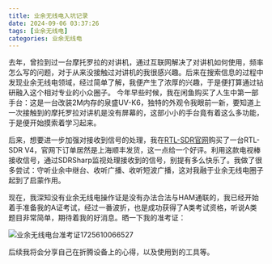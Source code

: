 ```yaml
---
title: 业余无线电入坑记录
date: 2024-09-06 03:37:26
tags: [业余无线电]
categories: 业余无线电
---
```

去年，曾捡到过一台摩托罗拉的对讲机，通过互联网解决了对讲机如何使用，频率怎么写的问题，对于从来没接触过对讲机的我很感兴趣。后来在搜索信息的过程中发现业余无线电领域，经过简单了解，我便产生了浓厚的兴趣，于是便打算通过钻研融入这个相对专业的小众圈子。
今年早些时候，我在闲鱼购买了人生中第一部手台：这是一台改装2M内存的泉盛UV-K6，独特的外观令我眼前一新，要知道上一次接触到的摩托罗拉对讲机是没有屏幕的，这部小小的手台竟有着这么多功能，于是便开始摸索着学习起来。

后来，想要进一步加强对接收到信号的处理，我在[RTL-SDR官网](https://www.rtl-sdr.com/)购买了一台RTL-SDR V4，官网下订单居然是上海顺丰发货，这一点给一个好评。利用这款电视棒接收信号，通过SDRSharp监视处理接收到的信号，别提有多么快乐了。我做了很多尝试：守听业余中继台、收听广播、收听短波广播，这对我融于业余无线电圈子起到了启蒙作用。

现在，我深知没有业余无线电操作证是没有办法合法与HAM通联的，我已经开始着手准备我的A证考试，经过一番波折，也是成功获得了A类考试资格，听说A类题目非常简单，期待着我的好消息。晒一下我的准考证：

![业余无线电台准考证1725610066527](https://isjingbincn-wordpress-image.oss-cn-beijing.aliyuncs.com/202409061611603.jpg)

后续我将会分享自己在折腾设备上的心得，以及使用到的工具等。